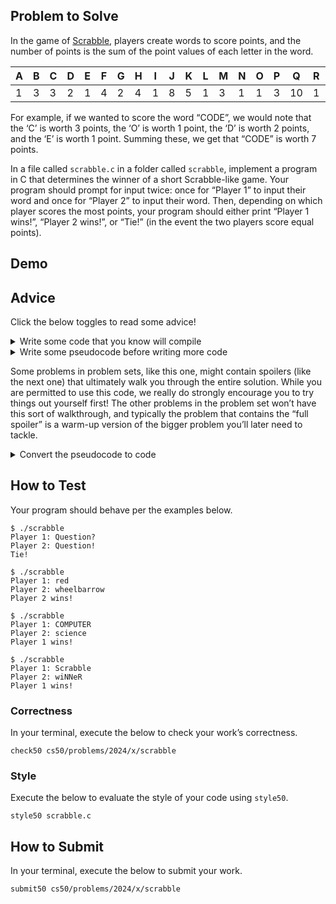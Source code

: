 <h2 id="problem-to-solve">Problem to Solve</h2>

<p>In the game of <a href="https://scrabble.hasbro.com/en-us/rules">Scrabble</a>, players create words to score points, and the number of points is the sum of the point values of each letter in the word.</p>

<table>
  <thead>
    <tr>
      <th>A</th>
      <th>B</th>
      <th>C</th>
      <th>D</th>
      <th>E</th>
      <th>F</th>
      <th>G</th>
      <th>H</th>
      <th>I</th>
      <th>J</th>
      <th>K</th>
      <th>L</th>
      <th>M</th>
      <th>N</th>
      <th>O</th>
      <th>P</th>
      <th>Q</th>
      <th>R</th>
      <th>S</th>
      <th>T</th>
      <th>U</th>
      <th>V</th>
      <th>W</th>
      <th>X</th>
      <th>Y</th>
      <th>Z</th>
    </tr>
  </thead>
  <tbody>
    <tr>
      <td>1</td>
      <td>3</td>
      <td>3</td>
      <td>2</td>
      <td>1</td>
      <td>4</td>
      <td>2</td>
      <td>4</td>
      <td>1</td>
      <td>8</td>
      <td>5</td>
      <td>1</td>
      <td>3</td>
      <td>1</td>
      <td>1</td>
      <td>3</td>
      <td>10</td>
      <td>1</td>
      <td>1</td>
      <td>1</td>
      <td>1</td>
      <td>4</td>
      <td>4</td>
      <td>8</td>
      <td>4</td>
      <td>10</td>
    </tr>
  </tbody>
</table>

<p>For example, if we wanted to score the word “CODE”, we would note that the ‘C’ is worth 3 points, the ‘O’ is worth 1 point, the ‘D’ is worth 2 points, and the ‘E’ is worth 1 point. Summing these, we get that “CODE” is worth 7 points.</p>

<p>In a file called <code class="language-plaintext highlighter-rouge">scrabble.c</code> in a folder called <code class="language-plaintext highlighter-rouge">scrabble</code>, implement a program in C that determines the winner of a short Scrabble-like game. Your program should prompt for input twice: once for “Player 1” to input their word and once for “Player 2” to input their word. Then, depending on which player scores the most points, your program should either print “Player 1 wins!”, “Player 2 wins!”, or “Tie!” (in the event the two players score equal points).</p>

<h2 id="demo">Demo</h2>

<script async="" data-autoplay="1" data-cols="80" data-loop="1" data-rows="12" id="asciicast-74B4kq3ftleKe6AdN0NxFV8CN" src="https://asciinema.org/a/74B4kq3ftleKe6AdN0NxFV8CN.js"></script>

<h2 id="advice">Advice</h2>

<p>Click the below toggles to read some advice!</p>

<details><summary>Write some code that you know will compile</summary><div class="language-c highlighter-rouge"><div class="highlight"><pre class="highlight"><code><span class="cp">#include</span> <span class="cpf">&lt;ctype.h&gt;</span><span class="cp">
#include</span> <span class="cpf">&lt;cs50.h&gt;</span><span class="cp">
#include</span> <span class="cpf">&lt;stdio.h&gt;</span><span class="cp">
#include</span> <span class="cpf">&lt;string.h&gt;</span><span class="cp">
</span>
<span class="kt">int</span> <span class="nf">main</span><span class="p">(</span><span class="kt">void</span><span class="p">)</span>
<span class="p">{</span>

<span class="p">}</span>
</code></pre></div></div>

<p>Notice that you’ve now included a few header files that will give you access to functions which might help you solve this problem.</p></details>

<details><summary>Write some pseudocode before writing more code</summary><p>If unsure how to solve the problem itself, break it down into smaller problems that you can probably solve first. For instance, this problem is really only a handful of problems:</p>

<ol>
  <li>Prompt for the user for two words</li>
  <li>Compute the score of each word</li>
  <li>Print the winner</li>
</ol>

<p>Let’s write some pseudcode as comments to remind you to do just that:</p>

<div class="language-c highlighter-rouge"><div class="highlight"><pre class="highlight"><code><span class="cp">#include</span> <span class="cpf">&lt;ctype.h&gt;</span><span class="cp">
#include</span> <span class="cpf">&lt;cs50.h&gt;</span><span class="cp">
#include</span> <span class="cpf">&lt;stdio.h&gt;</span><span class="cp">
#include</span> <span class="cpf">&lt;string.h&gt;</span><span class="cp">
</span>
<span class="kt">int</span> <span class="nf">main</span><span class="p">(</span><span class="kt">void</span><span class="p">)</span>
<span class="p">{</span>
    <span class="c1">// Prompt the user for two words</span>

    <span class="c1">// Compute the score of each word</span>

    <span class="c1">// Print the winner</span>
<span class="p">}</span>
</code></pre></div></div></details>

<div class="alert" data-alert="warning" role="alert"><p>Some problems in problem sets, like this one, might contain spoilers (like the next one) that ultimately walk you through the entire solution. While you are permitted to use this code, we really do strongly encourage you to try things out yourself first! The other problems in the problem set won’t have this sort of walkthrough, and typically the problem that contains the “full spoiler” is a warm-up version of the bigger problem you’ll later need to tackle.</p></div>

<details><summary>Convert the pseudocode to code</summary><p>First, consider how you might prompt the user for two words. Recall that <code class="language-plaintext highlighter-rouge">get_string</code>, a function in the CS50 library, can prompt the user for a string.</p>

<div class="language-c highlighter-rouge"><div class="highlight"><pre class="highlight"><code><span class="cp">#include</span> <span class="cpf">&lt;ctype.h&gt;</span><span class="cp">
#include</span> <span class="cpf">&lt;cs50.h&gt;</span><span class="cp">
#include</span> <span class="cpf">&lt;stdio.h&gt;</span><span class="cp">
#include</span> <span class="cpf">&lt;string.h&gt;</span><span class="cp">
</span>
<span class="kt">int</span> <span class="nf">main</span><span class="p">(</span><span class="kt">void</span><span class="p">)</span>
<span class="p">{</span>
    <span class="c1">// Prompt the user for two words</span>
    <span class="n">string</span> <span class="n">word1</span> <span class="o">=</span> <span class="n">get_string</span><span class="p">(</span><span class="s">"Player 1: "</span><span class="p">);</span>
    <span class="n">string</span> <span class="n">word2</span> <span class="o">=</span> <span class="n">get_string</span><span class="p">(</span><span class="s">"Player 2: "</span><span class="p">);</span>

    <span class="c1">// Compute the score of each word</span>

    <span class="c1">// Print the winner</span>
<span class="p">}</span>
</code></pre></div></div>

<p>Next consider how to compute the score of each word. Since the same scoring algorithm applies to both words, you have a good opportunity for <em>abstraction</em>. Here we’ll define a function called <code class="language-plaintext highlighter-rouge">compute_score</code> that takes a string, called <code class="language-plaintext highlighter-rouge">word</code>, as input, and then returns <code class="language-plaintext highlighter-rouge">word</code>’s score as an <code class="language-plaintext highlighter-rouge">int</code>.</p>

<div class="language-c highlighter-rouge"><div class="highlight"><pre class="highlight"><code><span class="cp">#include</span> <span class="cpf">&lt;ctype.h&gt;</span><span class="cp">
#include</span> <span class="cpf">&lt;cs50.h&gt;</span><span class="cp">
#include</span> <span class="cpf">&lt;stdio.h&gt;</span><span class="cp">
#include</span> <span class="cpf">&lt;string.h&gt;</span><span class="cp">
</span>
<span class="kt">int</span> <span class="nf">compute_score</span><span class="p">(</span><span class="n">string</span> <span class="n">word</span><span class="p">);</span>

<span class="kt">int</span> <span class="nf">main</span><span class="p">(</span><span class="kt">void</span><span class="p">)</span>
<span class="p">{</span>
    <span class="c1">// Prompt the user for two words</span>
    <span class="n">string</span> <span class="n">word1</span> <span class="o">=</span> <span class="n">get_string</span><span class="p">(</span><span class="s">"Player 1: "</span><span class="p">);</span>
    <span class="n">string</span> <span class="n">word2</span> <span class="o">=</span> <span class="n">get_string</span><span class="p">(</span><span class="s">"Player 2: "</span><span class="p">);</span>

    <span class="c1">// Compute the score of each word</span>
    <span class="kt">int</span> <span class="n">score1</span> <span class="o">=</span> <span class="n">compute_score</span><span class="p">(</span><span class="n">word1</span><span class="p">);</span>
    <span class="kt">int</span> <span class="n">score2</span> <span class="o">=</span> <span class="n">compute_score</span><span class="p">(</span><span class="n">word2</span><span class="p">);</span>

    <span class="c1">// Print the winner   </span>
<span class="p">}</span>

<span class="kt">int</span> <span class="nf">compute_score</span><span class="p">(</span><span class="n">string</span> <span class="n">word</span><span class="p">)</span>
<span class="p">{</span>
    <span class="c1">// Compute and return score for word</span>
<span class="p">}</span>
</code></pre></div></div>

<p>Now turn to implementing <code class="language-plaintext highlighter-rouge">compute_score</code>. To compute the score of a word, you need to know the point value of each letter in the word. You can associate letters and their point values with an <em>array</em>. Imagine an array of 26 <code class="language-plaintext highlighter-rouge">int</code>s, called <code class="language-plaintext highlighter-rouge">POINTS</code>, in which the first number is the point value for ‘A’, the second number is the point value for ‘B’, and so on. By declaring and initializing such an array outside of any single function, you can ensure this array is accessible to any function, including <code class="language-plaintext highlighter-rouge">compute_score</code>.</p>

<div class="language-c highlighter-rouge"><div class="highlight"><pre class="highlight"><code><span class="cp">#include</span> <span class="cpf">&lt;ctype.h&gt;</span><span class="cp">
#include</span> <span class="cpf">&lt;cs50.h&gt;</span><span class="cp">
#include</span> <span class="cpf">&lt;stdio.h&gt;</span><span class="cp">
#include</span> <span class="cpf">&lt;string.h&gt;</span><span class="cp">
</span>
<span class="c1">// Points assigned to each letter of the alphabet</span>
<span class="kt">int</span> <span class="n">POINTS</span><span class="p">[]</span> <span class="o">=</span> <span class="p">{</span><span class="mi">1</span><span class="p">,</span> <span class="mi">3</span><span class="p">,</span> <span class="mi">3</span><span class="p">,</span> <span class="mi">2</span><span class="p">,</span> <span class="mi">1</span><span class="p">,</span> <span class="mi">4</span><span class="p">,</span> <span class="mi">2</span><span class="p">,</span> <span class="mi">4</span><span class="p">,</span> <span class="mi">1</span><span class="p">,</span> <span class="mi">8</span><span class="p">,</span> <span class="mi">5</span><span class="p">,</span> <span class="mi">1</span><span class="p">,</span> <span class="mi">3</span><span class="p">,</span> <span class="mi">1</span><span class="p">,</span> <span class="mi">1</span><span class="p">,</span> <span class="mi">3</span><span class="p">,</span> <span class="mi">10</span><span class="p">,</span> <span class="mi">1</span><span class="p">,</span> <span class="mi">1</span><span class="p">,</span> <span class="mi">1</span><span class="p">,</span> <span class="mi">1</span><span class="p">,</span> <span class="mi">4</span><span class="p">,</span> <span class="mi">4</span><span class="p">,</span> <span class="mi">8</span><span class="p">,</span> <span class="mi">4</span><span class="p">,</span> <span class="mi">10</span><span class="p">};</span>

<span class="kt">int</span> <span class="nf">compute_score</span><span class="p">(</span><span class="n">string</span> <span class="n">word</span><span class="p">);</span>

<span class="kt">int</span> <span class="nf">main</span><span class="p">(</span><span class="kt">void</span><span class="p">)</span>
<span class="p">{</span>
    <span class="c1">// Prompt the user for two words</span>
    <span class="n">string</span> <span class="n">word1</span> <span class="o">=</span> <span class="n">get_string</span><span class="p">(</span><span class="s">"Player 1: "</span><span class="p">);</span>
    <span class="n">string</span> <span class="n">word2</span> <span class="o">=</span> <span class="n">get_string</span><span class="p">(</span><span class="s">"Player 2: "</span><span class="p">);</span>

    <span class="c1">// Compute the score of each word</span>
    <span class="kt">int</span> <span class="n">score1</span> <span class="o">=</span> <span class="n">compute_score</span><span class="p">(</span><span class="n">word1</span><span class="p">);</span>
    <span class="kt">int</span> <span class="n">score2</span> <span class="o">=</span> <span class="n">compute_score</span><span class="p">(</span><span class="n">word2</span><span class="p">);</span>

    <span class="c1">// Print the winner   </span>
<span class="p">}</span>

<span class="kt">int</span> <span class="nf">compute_score</span><span class="p">(</span><span class="n">string</span> <span class="n">word</span><span class="p">)</span>
<span class="p">{</span>
    <span class="c1">// Compute and return score for word</span>
<span class="p">}</span>
</code></pre></div></div>

<p>To implement <code class="language-plaintext highlighter-rouge">compute_score</code>, first try to find the point value of a single letter in <code class="language-plaintext highlighter-rouge">word</code>.</p>

<ul>
  <li data-marker="*">Recall that to find the character at the nth index of a string, <code class="language-plaintext highlighter-rouge">s</code>, you can write <code class="language-plaintext highlighter-rouge">s[n]</code>. So <code class="language-plaintext highlighter-rouge">word[0]</code>, for example, will give you the first character of <code class="language-plaintext highlighter-rouge">word</code>.</li>
  <li data-marker="*">Now, recall that computers represent characters using <a href="http://asciitable.com/">ASCII</a>, a standard that represents each character as a number.</li>
  <li data-marker="*">Recall too that the 0th index of <code class="language-plaintext highlighter-rouge">POINTS</code>, <code class="language-plaintext highlighter-rouge">POINTS[0]</code>, gives you the point value of ‘A’. Think about how you could transform the numeric representation of ‘A’ into the index of its point value. Now, what about ‘a’? You’ll need to apply different transformations to upper- and lower-case letters, so you may find the functions <a href="https://manual.cs50.io/3/isupper"><code class="language-plaintext highlighter-rouge">isupper</code></a> and <a href="https://manual.cs50.io/3/islower"><code class="language-plaintext highlighter-rouge">islower</code></a> to be helpful to you.</li>
  <li data-marker="*">Keep in mind that characters that are <em>not</em> letters should be given zero points For example, <code class="language-plaintext highlighter-rouge">!</code> is worth 0 points.</li>
</ul>

<p>If you can properly calculate the value of <em>one</em> character in <code class="language-plaintext highlighter-rouge">words</code>, odds are you can use a loop to sum the points for the rest of the characters. Once you’ve tried the above on your own, consider this (quite revealing!) hint below.</p>

<div class="language-c highlighter-rouge"><div class="highlight"><pre class="highlight"><code><span class="cp">#include</span> <span class="cpf">&lt;ctype.h&gt;</span><span class="cp">
#include</span> <span class="cpf">&lt;cs50.h&gt;</span><span class="cp">
#include</span> <span class="cpf">&lt;stdio.h&gt;</span><span class="cp">
#include</span> <span class="cpf">&lt;string.h&gt;</span><span class="cp">
</span>
<span class="c1">// Points assigned to each letter of the alphabet</span>
<span class="kt">int</span> <span class="n">POINTS</span><span class="p">[]</span> <span class="o">=</span> <span class="p">{</span><span class="mi">1</span><span class="p">,</span> <span class="mi">3</span><span class="p">,</span> <span class="mi">3</span><span class="p">,</span> <span class="mi">2</span><span class="p">,</span> <span class="mi">1</span><span class="p">,</span> <span class="mi">4</span><span class="p">,</span> <span class="mi">2</span><span class="p">,</span> <span class="mi">4</span><span class="p">,</span> <span class="mi">1</span><span class="p">,</span> <span class="mi">8</span><span class="p">,</span> <span class="mi">5</span><span class="p">,</span> <span class="mi">1</span><span class="p">,</span> <span class="mi">3</span><span class="p">,</span> <span class="mi">1</span><span class="p">,</span> <span class="mi">1</span><span class="p">,</span> <span class="mi">3</span><span class="p">,</span> <span class="mi">10</span><span class="p">,</span> <span class="mi">1</span><span class="p">,</span> <span class="mi">1</span><span class="p">,</span> <span class="mi">1</span><span class="p">,</span> <span class="mi">1</span><span class="p">,</span> <span class="mi">4</span><span class="p">,</span> <span class="mi">4</span><span class="p">,</span> <span class="mi">8</span><span class="p">,</span> <span class="mi">4</span><span class="p">,</span> <span class="mi">10</span><span class="p">};</span>

<span class="kt">int</span> <span class="nf">compute_score</span><span class="p">(</span><span class="n">string</span> <span class="n">word</span><span class="p">);</span>

<span class="kt">int</span> <span class="nf">main</span><span class="p">(</span><span class="kt">void</span><span class="p">)</span>
<span class="p">{</span>
    <span class="c1">// Prompt the user for two words</span>
    <span class="n">string</span> <span class="n">word1</span> <span class="o">=</span> <span class="n">get_string</span><span class="p">(</span><span class="s">"Player 1: "</span><span class="p">);</span>
    <span class="n">string</span> <span class="n">word2</span> <span class="o">=</span> <span class="n">get_string</span><span class="p">(</span><span class="s">"Player 2: "</span><span class="p">);</span>

    <span class="c1">// Compute the score of each word</span>
    <span class="kt">int</span> <span class="n">score1</span> <span class="o">=</span> <span class="n">compute_score</span><span class="p">(</span><span class="n">word1</span><span class="p">);</span>
    <span class="kt">int</span> <span class="n">score2</span> <span class="o">=</span> <span class="n">compute_score</span><span class="p">(</span><span class="n">word2</span><span class="p">);</span>

    <span class="c1">// Print the winner   </span>
<span class="p">}</span>

<span class="kt">int</span> <span class="nf">compute_score</span><span class="p">(</span><span class="n">string</span> <span class="n">word</span><span class="p">)</span>
<span class="p">{</span>
    <span class="c1">// Keep track of score</span>
    <span class="kt">int</span> <span class="n">score</span> <span class="o">=</span> <span class="mi">0</span><span class="p">;</span>

    <span class="c1">// Compute score for each character</span>
    <span class="k">for</span> <span class="p">(</span><span class="kt">int</span> <span class="n">i</span> <span class="o">=</span> <span class="mi">0</span><span class="p">,</span> <span class="n">len</span> <span class="o">=</span> <span class="n">strlen</span><span class="p">(</span><span class="n">word</span><span class="p">);</span> <span class="n">i</span> <span class="o">&lt;</span> <span class="n">len</span><span class="p">;</span> <span class="n">i</span><span class="o">++</span><span class="p">)</span>
    <span class="p">{</span>
        <span class="k">if</span> <span class="p">(</span><span class="n">isupper</span><span class="p">(</span><span class="n">word</span><span class="p">[</span><span class="n">i</span><span class="p">]))</span>
        <span class="p">{</span>
            <span class="n">score</span> <span class="o">+=</span> <span class="n">POINTS</span><span class="p">[</span><span class="n">word</span><span class="p">[</span><span class="n">i</span><span class="p">]</span> <span class="o">-</span> <span class="sc">'A'</span><span class="p">];</span>
        <span class="p">}</span>
        <span class="k">else</span> <span class="k">if</span> <span class="p">(</span><span class="n">islower</span><span class="p">(</span><span class="n">word</span><span class="p">[</span><span class="n">i</span><span class="p">]))</span>
        <span class="p">{</span>
            <span class="n">score</span> <span class="o">+=</span> <span class="n">POINTS</span><span class="p">[</span><span class="n">word</span><span class="p">[</span><span class="n">i</span><span class="p">]</span> <span class="o">-</span> <span class="sc">'a'</span><span class="p">];</span>
        <span class="p">}</span>
    <span class="p">}</span>

    <span class="k">return</span> <span class="n">score</span><span class="p">;</span>
<span class="p">}</span>
</code></pre></div></div>

<p>Finally, finish your pseudocode’s last step: printing the winner. Recall that an <code class="language-plaintext highlighter-rouge">if</code> statement can be used to check if a condition is true, and that the additional usage of <code class="language-plaintext highlighter-rouge">else if</code> or <code class="language-plaintext highlighter-rouge">else</code> can check for other (exclusive) conditions.</p>

<div class="language-c highlighter-rouge"><div class="highlight"><pre class="highlight"><code><span class="k">if</span> <span class="p">(</span><span class="cm">/* Player 1 wins */</span><span class="p">)</span>
<span class="p">{</span>
    <span class="c1">// ...</span>
<span class="p">}</span>
<span class="k">else</span> <span class="nf">if</span> <span class="p">(</span><span class="cm">/* Player 2 wins */</span><span class="p">)</span>
<span class="p">{</span>
    <span class="c1">// ...</span>
<span class="p">}</span>
<span class="k">else</span>
<span class="p">{</span>
    <span class="c1">// ...</span>
<span class="p">}</span>
</code></pre></div></div>

<p>And once you’ve tried the above, feel free to take a peek at the hint (or, rather, complete solution!) below.</p>

<div class="language-c highlighter-rouge"><div class="highlight"><pre class="highlight"><code><span class="cp">#include</span> <span class="cpf">&lt;ctype.h&gt;</span><span class="cp">
#include</span> <span class="cpf">&lt;cs50.h&gt;</span><span class="cp">
#include</span> <span class="cpf">&lt;stdio.h&gt;</span><span class="cp">
#include</span> <span class="cpf">&lt;string.h&gt;</span><span class="cp">
</span>
<span class="c1">// Points assigned to each letter of the alphabet</span>
<span class="kt">int</span> <span class="n">POINTS</span><span class="p">[]</span> <span class="o">=</span> <span class="p">{</span><span class="mi">1</span><span class="p">,</span> <span class="mi">3</span><span class="p">,</span> <span class="mi">3</span><span class="p">,</span> <span class="mi">2</span><span class="p">,</span> <span class="mi">1</span><span class="p">,</span> <span class="mi">4</span><span class="p">,</span> <span class="mi">2</span><span class="p">,</span> <span class="mi">4</span><span class="p">,</span> <span class="mi">1</span><span class="p">,</span> <span class="mi">8</span><span class="p">,</span> <span class="mi">5</span><span class="p">,</span> <span class="mi">1</span><span class="p">,</span> <span class="mi">3</span><span class="p">,</span> <span class="mi">1</span><span class="p">,</span> <span class="mi">1</span><span class="p">,</span> <span class="mi">3</span><span class="p">,</span> <span class="mi">10</span><span class="p">,</span> <span class="mi">1</span><span class="p">,</span> <span class="mi">1</span><span class="p">,</span> <span class="mi">1</span><span class="p">,</span> <span class="mi">1</span><span class="p">,</span> <span class="mi">4</span><span class="p">,</span> <span class="mi">4</span><span class="p">,</span> <span class="mi">8</span><span class="p">,</span> <span class="mi">4</span><span class="p">,</span> <span class="mi">10</span><span class="p">};</span>

<span class="kt">int</span> <span class="nf">compute_score</span><span class="p">(</span><span class="n">string</span> <span class="n">word</span><span class="p">);</span>

<span class="kt">int</span> <span class="nf">main</span><span class="p">(</span><span class="kt">void</span><span class="p">)</span>
<span class="p">{</span>
    <span class="c1">// Prompt the user for two words</span>
    <span class="n">string</span> <span class="n">word1</span> <span class="o">=</span> <span class="n">get_string</span><span class="p">(</span><span class="s">"Player 1: "</span><span class="p">);</span>
    <span class="n">string</span> <span class="n">word2</span> <span class="o">=</span> <span class="n">get_string</span><span class="p">(</span><span class="s">"Player 2: "</span><span class="p">);</span>

    <span class="c1">// Compute the score of each word</span>
    <span class="kt">int</span> <span class="n">score1</span> <span class="o">=</span> <span class="n">compute_score</span><span class="p">(</span><span class="n">word1</span><span class="p">);</span>
    <span class="kt">int</span> <span class="n">score2</span> <span class="o">=</span> <span class="n">compute_score</span><span class="p">(</span><span class="n">word2</span><span class="p">);</span>

    <span class="c1">// Print the winner   </span>
    <span class="k">if</span> <span class="p">(</span><span class="n">score1</span> <span class="o">&gt;</span> <span class="n">score2</span><span class="p">)</span>
    <span class="p">{</span>
        <span class="n">printf</span><span class="p">(</span><span class="s">"Player 1 wins!</span><span class="se">\n</span><span class="s">"</span><span class="p">);</span>
    <span class="p">}</span>
    <span class="k">else</span> <span class="k">if</span> <span class="p">(</span><span class="n">score1</span> <span class="o">&lt;</span> <span class="n">score2</span><span class="p">)</span>
    <span class="p">{</span>
        <span class="n">printf</span><span class="p">(</span><span class="s">"Player 2 wins!</span><span class="se">\n</span><span class="s">"</span><span class="p">);</span>
    <span class="p">}</span>
    <span class="k">else</span>
    <span class="p">{</span>
        <span class="n">printf</span><span class="p">(</span><span class="s">"Tie!</span><span class="se">\n</span><span class="s">"</span><span class="p">);</span>
    <span class="p">}</span>
<span class="p">}</span>

<span class="kt">int</span> <span class="nf">compute_score</span><span class="p">(</span><span class="n">string</span> <span class="n">word</span><span class="p">)</span>
<span class="p">{</span>
    <span class="c1">// Keep track of score</span>
    <span class="kt">int</span> <span class="n">score</span> <span class="o">=</span> <span class="mi">0</span><span class="p">;</span>

    <span class="c1">// Compute score for each character</span>
    <span class="k">for</span> <span class="p">(</span><span class="kt">int</span> <span class="n">i</span> <span class="o">=</span> <span class="mi">0</span><span class="p">,</span> <span class="n">len</span> <span class="o">=</span> <span class="n">strlen</span><span class="p">(</span><span class="n">word</span><span class="p">);</span> <span class="n">i</span> <span class="o">&lt;</span> <span class="n">len</span><span class="p">;</span> <span class="n">i</span><span class="o">++</span><span class="p">)</span>
    <span class="p">{</span>
        <span class="k">if</span> <span class="p">(</span><span class="n">isupper</span><span class="p">(</span><span class="n">word</span><span class="p">[</span><span class="n">i</span><span class="p">]))</span>
        <span class="p">{</span>
            <span class="n">score</span> <span class="o">+=</span> <span class="n">POINTS</span><span class="p">[</span><span class="n">word</span><span class="p">[</span><span class="n">i</span><span class="p">]</span> <span class="o">-</span> <span class="sc">'A'</span><span class="p">];</span>
        <span class="p">}</span>
        <span class="k">else</span> <span class="k">if</span> <span class="p">(</span><span class="n">islower</span><span class="p">(</span><span class="n">word</span><span class="p">[</span><span class="n">i</span><span class="p">]))</span>
        <span class="p">{</span>
            <span class="n">score</span> <span class="o">+=</span> <span class="n">POINTS</span><span class="p">[</span><span class="n">word</span><span class="p">[</span><span class="n">i</span><span class="p">]</span> <span class="o">-</span> <span class="sc">'a'</span><span class="p">];</span>
        <span class="p">}</span>
    <span class="p">}</span>

    <span class="k">return</span> <span class="n">score</span><span class="p">;</span>
<span class="p">}</span>
</code></pre></div></div></details>

<h2 id="how-to-test">How to Test</h2>

<p>Your program should behave per the examples below.</p>

<div class="language-plaintext highlighter-rouge"><div class="highlight"><pre class="highlight"><code>$ ./scrabble
Player 1: Question?
Player 2: Question!
Tie!
</code></pre></div></div>

<div class="language-plaintext highlighter-rouge"><div class="highlight"><pre class="highlight"><code>$ ./scrabble
Player 1: red
Player 2: wheelbarrow
Player 2 wins!
</code></pre></div></div>

<div class="language-plaintext highlighter-rouge"><div class="highlight"><pre class="highlight"><code>$ ./scrabble
Player 1: COMPUTER
Player 2: science
Player 1 wins!
</code></pre></div></div>

<div class="language-plaintext highlighter-rouge"><div class="highlight"><pre class="highlight"><code>$ ./scrabble
Player 1: Scrabble
Player 2: wiNNeR
Player 1 wins!
</code></pre></div></div>

<h3 id="correctness">Correctness</h3>

<p>In your terminal, execute the below to check your work’s correctness.</p>

<div class="language-plaintext highlighter-rouge"><div class="highlight"><pre class="highlight"><code>check50 cs50/problems/2024/x/scrabble
</code></pre></div></div>

<h3 id="style">Style</h3>

<p>Execute the below to evaluate the style of your code using <code class="language-plaintext highlighter-rouge">style50</code>.</p>

<div class="language-plaintext highlighter-rouge"><div class="highlight"><pre class="highlight"><code>style50 scrabble.c
</code></pre></div></div>

<h2 id="how-to-submit">How to Submit</h2>

<p>In your terminal, execute the below to submit your work.</p>

<div class="language-plaintext highlighter-rouge"><div class="highlight"><pre class="highlight"><code>submit50 cs50/problems/2024/x/scrabble
</code></pre></div></div> 
</body></html>